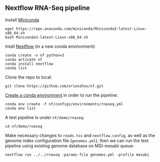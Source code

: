 ## Nextflow RNA-Seq pipeline

Install [Miniconda](https://docs.conda.io/en/latest/miniconda.html)

    wget https://repo.anaconda.com/miniconda/Miniconda3-latest-Linux-x86_64.sh
    bash Miniconda3-latest-Linux-x86_64.sh

Intall [Nextflow](https://github.com/nextflow-io/nextflow) (in a new conda environment)

    conda create -n nf python=3
    conda activate nf
    conda install nextflow
    conda list

Clone the repo to local:

    git clone https://github.com/orionzhou/nf.git

[Create a conda environment](https://docs.conda.io/projects/conda/en/latest/user-guide/tasks/manage-environments.html#creating-an-environment-from-an-environment-yml-file) in order to run the pipeline:

    conda env create -f nf/configs/environments/rnaseq.yml
    conda env list

A test pipeline is under `nf/demo/rnaseq`:

    cd nf/demo/rnaseq

Make necessary changes to `reads.tsv` and `nextflow.config`, as well as the genome index configuration file (`genomes.yml`), then we can run the test pipeline using existing genome database on MSI-mesabi queue:

    nextflow run ../../rnaseq -params-file genomes.yml -profile mesabi
